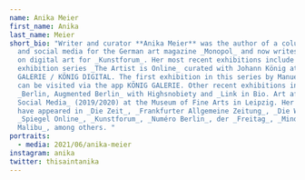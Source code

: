 ```yaml
---
name: Anika Meier
first_name: Anika
last_name: Meier
short_bio: "Writer and curator **Anika Meier** was the author of a column on art
  and social media for the German art magazine _Monopol_ and now writes a column
  on digital art for _Kunstforum_. Her most recent exhibitions include the
  exhibition series _The Artist is Online_ curated with Johann König at KÖNIG
  GALERIE / KÖNIG DIGITAL. The first exhibition in this series by Manuel Rossner
  can be visited via the app KÖNIG GALERIE. Other recent exhibitions include
  _Berlin, Augmented Berlin_ with Highsnobiety and _Link in Bio. Art after
  Social Media_ (2019/2020) at the Museum of Fine Arts in Leipzig. Her texts
  have appeared in _Die Zeit_, _Frankfurter Allgemeine Zeitung_, _Die Welt_,
  _Spiegel Online_, _Kunstforum_, _Numéro Berlin_, der _Freitag_, _Mindstate
  Malibu_, among others. "
portraits:
  - media: 2021/06/anika-meier
instagram: anika
twitter: thisaintanika
---
```

